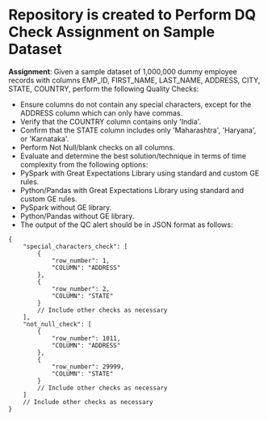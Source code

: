 # Repository is created to Perform DQ Check Assignment on Sample Dataset

**Assignment**: Given a sample dataset of 1,000,000 dummy employee records with columns EMP_ID, FIRST_NAME, LAST_NAME, ADDRESS, CITY, STATE, COUNTRY, perform the following Quality Checks:

- Ensure columns do not contain any special characters, except for the ADDRESS column which can only have commas.
- Verify that the COUNTRY column contains only 'India'.
- Confirm that the STATE column includes only 'Maharashtra', 'Haryana', or 'Karnataka'.
- Perform Not Null/blank checks on all columns.
- Evaluate and determine the best solution/technique in terms of time complexity from the following options:
- PySpark with Great Expectations Library using standard and custom GE rules.
- Python/Pandas with Great Expectations Library using standard and custom GE rules.
- PySpark without GE library.
- Python/Pandas without GE library.
- The output of the QC alert should be in JSON format as follows:

 
```
{
    "special_characters_check": [
        {
            "row_number": 1,
            "COLUMN": "ADDRESS"
        },
        {
            "row_number": 2,
            "COLUMN": "STATE"
        }
        // Include other checks as necessary
    ],
    "not_null_check": [
        {
            "row_number": 1011,
            "COLUMN": "ADDRESS"
        },
        {
            "row_number": 29999,
            "COLUMN": "STATE"
        }
        // Include other checks as necessary
    ]
    // Include other checks as necessary
}

```

